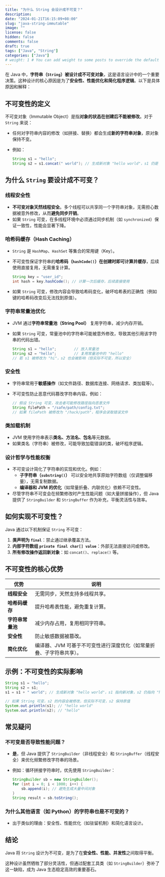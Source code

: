 ```yaml
---
title: "为什么 String 会设计成不可变？"
description:
date: "2024-01-21T16:15:09+08:00"
slug: "java-string-immutable"
image: ""
license: false
hidden: false
comments: false
draft: true
tags: ["Java", "String"]
categories: ["Java"]
# weight: 1 # You can add weight to some posts to override the default sorting (date descending)
---
```


在 Java 中，**字符串（`String`）被设计成不可变对象**，这是语言设计中的一个重要决策。这种设计的核心原因是为了**安全性、性能优化和简化程序逻辑**。以下是具体原因和解释：

## 不可变性的定义

不可变对象（Immutable Object）是指**对象的状态在创建后不能被修改**。对于 `String` 来说：

- 任何对字符串内容的修改（如拼接、替换）都会生成**新的字符串对象**，原对象保持不变。
- 例如：

  ```java
  String s1 = "hello";
  String s2 = s1.concat(" world"); // 生成新对象 "hello world"，s1 仍是 "hello"
  ```

## 为什么 `String` 要设计成不可变？

### **线程安全性**

- **不可变对象天然线程安全**。多个线程可以共享同一个字符串对象，无需担心数据被意外修改，从而**避免同步开销**。
- 如果 `String` 可变，在多线程环境中必须通过同步机制（如 `synchronized`）保证一致性，性能会显著下降。

### **哈希码缓存（Hash Caching）**

- `String` 是 `HashMap`、`HashSet` 等集合的常用键（Key）。
- 不可变性保证字符串的**哈希码（`hashCode()`）在创建时即可计算并缓存**，后续使用直接复用，无需重复计算。

  ```java
  String key = "user_id";
  int hash = key.hashCode(); // 计算一次后缓存，后续直接使用
  ```

- 如果 `String` 可变，修改内容会导致哈希码变化，破坏哈希表的正确性（例如键的哈希码改变后无法找到原值）。

### **字符串常量池优化**

- JVM 通过**字符串常量池（String Pool）** 复用字符串，减少内存开销。
- 如果 `String` 可变，常量池中的字符串可能被意外修改，导致其他引用该字符串的代码出错。

  ```java
  String s1 = "hello";        // 放入常量池
  String s2 = "hello";        // 复用常量池中的 "hello"
  // 若 s1 被修改为 "hi"，s2 也会被影响（但实际不可变，所以安全）
  ```

### **安全性**

- 字符串常用于**敏感操作**（如文件路径、数据库连接、网络请求、类加载等）。
- 不可变性防止恶意代码篡改字符串内容。例如：

  ```java
  // 假设 String 可变，攻击者可能修改路径指向恶意文件
  String filePath = "/safe/path/config.txt";
  // 如果 filePath 被修改为 "/hack/path"，程序会读取错误文件
  ```

### **类加载机制**

- JVM 使用字符串表示**类名、方法名、包名**等元数据。
- 如果类名（字符串）被修改，可能导致加载错误的类，破坏程序逻辑。

### **设计哲学与性能权衡**

- 不可变设计简化了字符串的实现和优化。例如：
  - **子字符串（`substring()`）** 可以安全地共享原始字符数组（仅调整偏移量），无需复制数据。
  - **编译器和 JVM 的优化**（如常量折叠、内联优化）依赖不可变性。
- 尽管字符串不可变会在频繁修改时产生性能问题（如大量拼接操作），但 Java 提供了 `StringBuilder` 和 `StringBuffer` 作为补充，平衡灵活性与效率。

## 如何实现不可变性？

Java 通过以下机制保证 `String` 不可变：

1. **类声明为 `final`**：禁止通过继承覆盖方法。
2. **内部字符数组 `private final char[] value`**：外部无法直接访问或修改。
3. **所有修改操作返回新对象**：如 `concat()`、`replace()` 等。

## 不可变性的核心优势

| 优势         | 说明                                   |
| ---------- | ------------------------------------ |
| **线程安全**   | 无需同步，天然支持多线程共享。                      |
| **哈希码缓存**  | 提升哈希表性能，避免重复计算。                      |
| **字符串常量池** | 减少内存占用，复用相同字符串。                      |
| **安全性**    | 防止敏感数据被篡改。                           |
| **简化优化**   | 编译器、JVM 可基于不可变性进行深度优化（如常量折叠、子字符串共享）。 |

## 示例：不可变性的实际影响

```java
String s1 = "hello";
String s2 = s1;
s1 = s1 + " world"; // 生成新对象 "hello world"，s1 指向新对象，s2 仍指向 "hello"

// 如果 String 可变，s2 的内容会被修改，但实际不可变，s2 保持原值
System.out.println(s1); // "hello world"
System.out.println(s2); // "hello"
```

## 常见疑问

### 不可变是否导致性能问题？

- **是**，但 Java 提供了 `StringBuilder`（非线程安全）和 `StringBuffer`（线程安全）来优化频繁修改字符串的场景。
- 例如：循环拼接字符串时，优先使用 `StringBuilder`：

  ```java
  StringBuilder sb = new StringBuilder();
  for (int i = 0; i < 1000; i++) {
      sb.append(i); // 避免生成大量中间对象
  }
  String result = sb.toString();
  ```

### 为什么其他语言（如 Python）的字符串也是不可变的？

- 出于类似的理由：安全性、性能优化（如驻留机制）和简化语言设计。

## 结论

Java 将 `String` 设计为不可变，是为了在**安全性、性能、并发性**之间取得平衡。

这种设计虽然牺牲了部分灵活性，但通过配套工具类（如 `StringBuilder`）弥补了这一缺陷，成为 Java 生态稳定高效的重要基石。

